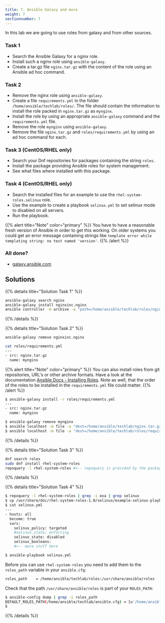 ```yaml
---
title: 7. Ansible Galaxy and more
weight: 7
sectionnumber: 7
---
```


In this lab we are going to use roles from galaxy and from other sources.

### Task 1

* Search the Ansible Galaxy for a nginx role.
* Install such a nginx role using `ansible-galaxy`.
* Create a tar.gz file `nginx.tar.gz` with the content of the role using an Ansible ad hoc command.

### Task 2

* Remove the nginx role using `ansible-galaxy`.
* Create a file `requirements.yml` in the folder `/home/ansible/techlab/roles/`. The file should contain the information to install the role packed in `nginx.tar.gz` as `mynginx`.
* Install the role by using an appropriate `ansible-galaxy` command and the `requirements.yml` file.
* Remove the role `mynginx` using `ansible-galaxy`.
* Remove the file `nginx.tar.gz` and `roles/requirements.yml` by using an ad hoc command for each.

### Task 3 (CentOS/RHEL only)

* Search your Dnf repositories for packages containing the string `roles`.
* Install the package providing Ansible roles for system management.
* See what files where installed with this package.

### Task 4 (CentOS/RHEL only)

* Search the installed files for an example to use the `rhel-system-roles.selinux` role.
* Use the example to create a playbook `selinux.yml` to set selinux mode to disabled on all servers.
* Run the playbook.

{{% alert title="Note" color="primary" %}}
You have to have a reasonable fresh version of Ansible in order to get this working. On older systems you could get an error message containing strings like `template error while templating string: no test named 'version'`.
{{% /alert %}}

### All done?

* [galaxy.ansible.com](https://galaxy.ansible.com/)

## Solutions

{{% details title="Solution Task 1" %}}
```bash
ansible-galaxy search nginx
ansible-galaxy install nginxinc.nginx
ansible controller -m archive -a "path=/home/ansible/techlab/roles/nginxinc.nginx dest=/home/ansible/techlab/nginx.tar.gz"
```
{{% /details %}}

{{% details title="Solution Task 2" %}}
```bash
ansible-galaxy remove nginxinc.nginx

cat roles/requirements.yml
---
- src: nginx.tar.gz
  name: mynginx
```
{{% alert title="Note" color="primary" %}}
You can also install roles from git repositories, URL's or other archive formats. Have a look at the documentation [Ansible Docs - Installing Roles](https://docs.ansible.com/ansible/latest/galaxy/user_guide.html#installing-roles).
Note as well, that the order of the roles to be installed in the `requirements.yml` file could matter.
{{% /alert %}}

```bash
$ ansible-galaxy install -r roles/requirements.yml
---
- src: nginx.tar.gz
  name: mynginx

$ ansible-galaxy remove mynginx
$ ansible localhost -m file -a "dest=/home/ansible/techlab/nginx.tar.gz state=absent"
$ ansible localhost -m file -a "dest=/home/ansible/techlab/roles/requirements.yml state=absent"
```
{{% /details %}}

{{% details title="Solution Task 3" %}}
```bash
dnf search roles
sudo dnf install rhel-system-roles
repoquery -l rhel-system-roles #<-- repoquery is provided by the package `yum-utils`
```
{{% /details %}}

{{% details title="Solution Task 4" %}}
```bash
$ repoquery -l rhel-system-roles | grep -i exa | grep selinux
$ cp /usr/share/doc/rhel-system-roles-1.0/selinux/example-selinux-playbook.yml  selinux.yml
$ cat selinux.yml
---
- hosts: all
  become: true
  vars:
    selinux_policy: targeted
    #selinux_state: enforcing
    selinux_state: disabled
    selinux_booleans:
    #<-- more stuff here

$ ansible-playbook selinux.yml
```
Before you can use `rhel-system-roles` you need to add them to the `roles_path` variable in your `ansible.cfg`:
```bash
roles_path    = /home/ansible/techlab/roles:/usr/share/ansible/roles
```
Check that the path `/usr/share/ansible/roles` is part of your `ROLES_PATH`:
```bash
$ ansible-config dump | grep -i roles_path
DEFAULT_ROLES_PATH(/home/ansible/techlab/ansible.cfg) = [u'/home/ansible/techlab/roles', u'/usr/share/ansible/roles']
$
```
{{% /details %}}
